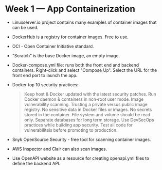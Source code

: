 # Week 1 — App Containerization

 - Linuxserver.io project contains many examples of container images that can be used.
 - DockerHub is a registry for container images.  Free to use.
 - OCI - Open Container Initiative standard.
 - "Scratch" is the base Docker image, an empty image.
 - Docker-compose.yml file:  runs both the front end and backend containers.  Right-click and select "Compose Up".  Select the URL for the front end port to launch the app.

 - Docker top 10 security practices:
   > Keep host & Docker updated with the latest security patches.
   > Run Docker daemon & containers in non-root user mode.
   > Image vulnerability scanning.
   > Trusting a private versus public image registry.
   > No sensitive data in Docker files or images.
   > No secrets stored in the container.
   > File system and volume should be read only.
   > Separate databases for long term storage.
   > Use DevSecOps practices while building app security.
   > Test all code for vulnerabiliteis before promoting to production.

- Snyk OpenSource Security - free tool for scanning container images.
- AWS Inspector and Clair can also scan images.

- Use OpenAPI website as a resource for creating openapi.yml files to define the backend API.
  


